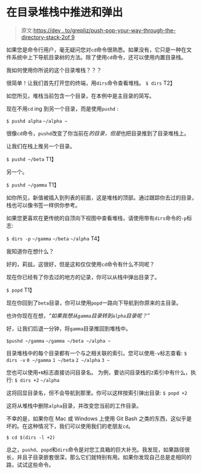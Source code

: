 # 在目录堆栈中推进和弹出

> 原文:[https://dev . to/grepliz/push-pop-your-way-through-the-directory-stack-2of 9](https://dev.to/grepliz/push-pop-your-way-through-the-directory-stack-2of9)

如果您是命令行用户，毫无疑问您对`cd`命令很熟悉。如果没有，它只是一种在文件系统中上下导航目录树的方法。除了使用`cd`命令，还可以使用内置目录栈。

我如何使用你所说的这个目录堆栈？？？

很简单！让我们首先打开您的终端，用`dirs`命令查看堆栈。
`$ dirs`
T2】

如您所见，堆栈当前包含一个目录，在本例中是主目录的简写。

现在不用`cd` ing 到另一个目录，而是使用`pushd` :

`$ pushd alpha`
`~/alpha ~`

很像`cd`命令，`pushd`改变了你当前在*的目录，但是*也把目录推到了目录堆栈上。

让我们在栈上推另一个目录。

`$ pushd ~/beta`
T1】

另一个。

`$ pushd ~/gamma`
T1】

如你所见，新值被插入到列表的前面，这是堆栈的顶部。通过跟踪你去过的目录，栈也可以像书签一样供你参考。

如果您更喜欢在更传统的自顶向下视图中查看堆栈，请使用带有`dirs`命令的`-p`标志:

`$ dirs -p`
`~/gamma`
`~/beta`
`~/alpha`
T4】

我知道你在想什么？

好的，莉兹。这很好，但是这和仅仅使用`cd`命令有什么不同呢？

现在你已经有了你去过的地方的记录，你可以从栈中弹出目录了。

`$ popd`
T1】

现在你回到了`beta`目录，你可以使用`popd`一路向下导航到你原来的主目录。

也许你现在在想，*“如果我想从`gamma`目录转到`alpha`目录呢？”*

好，让我们后退一分钟，将`gamma`目录推回到堆栈中。

`$pushd ~/gamma`
`~/gamma ~/beta ~/alpha ~`

目录堆栈中的每个目录都有一个与之相关联的索引。您可以使用`-v`标志查看:
`$ dirs -v`
`0 ~/gamma`
`1 ~/beta`
`2 ~/alpha`
`3 ~`

您也可以使用`+N`标志直接访问目录名。
为例，要访问目录栈的`2`索引中有什么，执行:
`$ dirs +2`
`~/alpha`

这将回显目录名，但不会导航到那里。你可以这样按索引弹出目录:
`$ popd +2`

这将从堆栈中删除`alpha`目录，并改变您当前的工作目录。

不幸的是，如果你在 Mac 或 Windows 上使用 Git Bash 之类的东西，这似乎是坏的。在这种情况下，我们可以使用我们的老朋友`cd`。

`$ cd $(dirs -l +2)`

总之，`pushd`、`popd`和`dirs`命令是对您工具箱的巨大补充。我发现，如果路径很长，并且子目录嵌套很深，那么它们就特别有用。如果你发现自己总是走相同的路，试试这些命令。